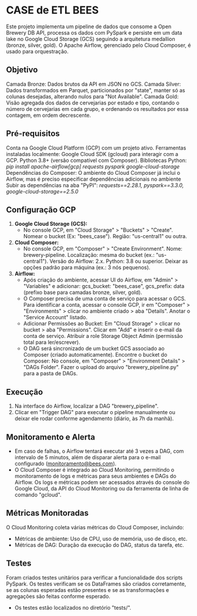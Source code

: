 # CASE de ETL BEES

Este projeto implementa um pipeline de dados que consome a Open Brewery DB API, processa os dados com PySpark e persiste em um data lake no Google Cloud Storage (GCS) seguindo a arquitetura medallion (bronze, silver, gold). O Apache Airflow, gerenciado pelo Cloud Composer, é usado para orquestração.

## Objetivo

Camada Bronze: Dados brutos da API em JSON no GCS.
Camada Silver: Dados transformados em Parquet, particionados por "state", manter só as colunas desejadas, alterando nulos para "Not Available".
Camada Gold: Visão agregada dos dados de cervejarias por estado e tipo, contando o número de cervejarias em cada grupo, e ordenando os resultados por essa contagem, em ordem decrescente.

## Pré-requisitos

Conta na Google Cloud Platform (GCP) com um projeto ativo.
Ferramentas instaladas localmente:
   Google Cloud SDK (gcloud) para interagir com a GCP.
   Python 3.8+ (versão compatível com Composer).
   Bibliotecas Python: _pip install apache-airflow[gcp] requests pyspark google-cloud-storage_
Dependências do Composer:
O ambiente do Cloud Composer já inclui o Airflow, mas é preciso especificar dependências adicionais no ambiente
Subir as dependências na aba "PyPI": _requests==2.28.1, pyspark==3.3.0, google-cloud-storage==2.5.0_

## Configuração GCP

1.  **Google Cloud Storage (GCS):**
    * No console GCP, em "Cloud Storage" > "Buckets" > "Create". Nomear o bucket (Ex: "bees_case"). Região: "us-central1" ou outra.
2.  **Cloud Composer:**
    * No console GCP, em "Composer" > "Create Environment". Nome: brewery-pipeline. Localização: mesma do bucket (ex.: "us-central1"). Versão do Airflow: 2.x. Python: 3.8 ou superior. Deixar as opções padrão para máquina (ex.: 3 nós pequenos).
3.  **Airflow:**
    * Após criação do ambiente, acessar UI do Airflow, em "Admin" > "Variables" e adicionar: gcs_bucket: "bees_case", gcs_prefix: data (prefixo base para camadas bronze, silver, gold).
    * O Composer precisa de uma conta de serviço para acessar o GCS. Para identificar a conta, acessar o console GCP, ir em "Composer" > "Environments" > clicar no ambiente criado > aba "Details". Anotar o "Service Account" listado.
    * Adicionar Permissões ao Bucket: Em "Cloud Storage" > clicar no bucket > aba "Permissions". Clicar em "Add" e inserir o e-mail da conta de serviço. Atribuir a role Storage Object Admin (permissão total para ler/escrever).
    * O DAG será sincronizado de um bucket GCS associado ao Composer (criado automaticamente). Encontre o bucket do Composer: No console, em "Composer" > "Environment Details" > "DAGs Folder". Fazer o upload do arquivo "brewery_pipeline.py" para a pasta de DAGs.

## Execução

1.  Na interface do Airflow, localizar a DAG "brewery_pipeline".
2.  Clicar em "Trigger DAG" para executar o pipeline manualmente ou deixar ele rodar conforme agendamento (diário, às 7h da manhã).

## Monitoramento e Alerta

* Em caso de falhas, o Airflow tentará executar até 3 vezes a DAG, com intervalo de 5 minutos, além de disparar alerta para o e-mail configurado (monitoramento@bees.com).
* O Cloud Composer é integrado ao Cloud Monitoring, permitindo o monitoramento de logs e métricas para seus ambientes e DAGs do Airflow. Os logs e métricas podem ser acessados através do console do Google Cloud, da API do Cloud Monitoring ou da ferramenta de linha de comando "gcloud".

## Métricas Monitoradas

O Cloud Monitoring coleta várias métricas do Cloud Composer, incluindo:

* Métricas de ambiente: Uso de CPU, uso de memória, uso de disco, etc.
* Métricas de DAG: Duração da execução do DAG, status da tarefa, etc.

## Testes

Foram criados testes unitários para verificar a funcionalidade dos scripts PySpark.
Os testes verificam se os DataFrames são criados corretamente, se as colunas esperadas estão presentes e se as transformações e agregações são feitas conforme esperado.

* Os testes estão localizados no diretório "tests/".
